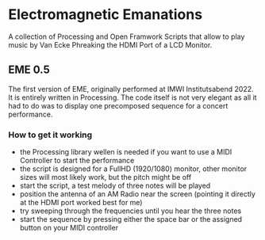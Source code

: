 # Electromagnetic Emanations
A collection of Processing and Open Framwork Scripts that allow to play music by Van Ecke Phreaking the HDMI Port of a LCD Monitor.

## EME 0.5
The first version of EME, originally performed at IMWI Institutsabend 2022. It is entirely written in Processing. The code itself is not very elegant as all it had to do was to display one precomposed sequence for a concert performance. 
### How to get it working
- the Processing library wellen is needed if you want to use a MIDI Controller to start the performance
- the script is designed for a FullHD (1920/1080) monitor, other monitor sizes will most likely work, but the pitch might be off
- start the script, a test melody of three notes will be played
- position the antenna of an AM Radio near the screen (pointing it directly at the HDMI port worked best for me)
- try sweeping through the frequencies until you hear the three notes
- start the sequence by pressing either the space bar or the assigned button on your MIDI controller


